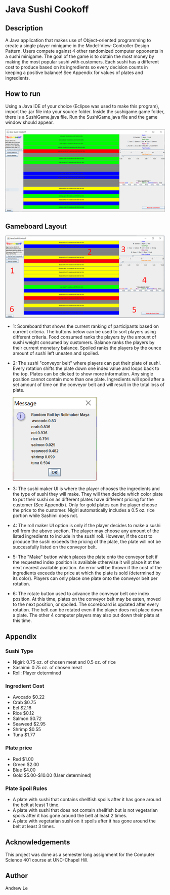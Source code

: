 # Java Sushi Cookoff

## Description

A Java application that makes use of Object-oriented programming to create a single player minigame in the Model-View-Controller Design Pattern. Users compete against 4 other randomized computer opponents in a sushi minigame. The goal of the game is to obtain the most money by making the most popular sushi with customers. Each sushi has a different cost to produce based on its ingredients so every decision counts in keeping a positive balance! See Appendix for values of plates and ingredients.

## How to run

Using a Java IDE of your choice (Eclipse was used to make this program), import the .jar file into your source folder. Inside the sushigame.game folder, there is a SushiGame.java file. Run the SushiGame.java file and the game window should appear.

![Main Window](./assets/images/Capture.PNG)

## Gameboard Layout

![Main Board](./assets/images/Capture3.PNG)

- 1: Scoreboard that shows the current ranking of participants based on current criteria. The buttons below can be used to sort players using different criteria. Food consumed ranks the players by the amount of sushi weight consumed by customers. Balance ranks the players by their current monetary balance. Spoiled ranks the players by the ounce amount of sushi left uneaten and spoiled.
- 2: The sushi "conveyor belt" where players can put their plate of sushi. Every rotation shifts the plate down one index value and loops back to the top. Plates can be clicked to show more information. Any single position cannot contain more than one plate. Ingredients will spoil after a set amount of time on the conveyor belt and will result in the total loss of plate.

  ![Plate Info](./assets/images/Capture2.PNG)

- 3: The sushi maker UI is where the player chooses the ingredients and the type of sushi they will make. They will then decide which color plate to put their sushi on as different plates have different pricing for the customer (See Appendix). Only for gold plates can the player choose the price to the customer. Nigiri automatically includes a 0.5 oz. rice portion while Sashimi does not.
- 4: The roll maker UI option is only if the player decides to make a sushi roll from the above section. The player may choose any amount of the listed ingredients to include in the sushi roll. However, if the cost to produce the sushi exceeds the pricing of the plate, the plate will not be successfully listed on the conveyor belt.
- 5: The "Make" button which places the plate onto the conveyor belt if the requested index position is available otherwise it will place it at the next nearest available position. An error will be thrown if the cost of the ingredients exceeds the price at which the plate is sold (determined by its color). Players can only place one plate onto the conveyor belt per rotation.
- 6: The rotate button used to advance the conveyor belt one index position. At this time, plates on the conveyor belt may be eaten, moved to the next position, or spoiled. The scoreboard is updated after every rotation. The belt can be rotated even if the player does not place down a plate. The other 4 computer players may also put down their plate at this time.

## Appendix

### Sushi Type

- Nigiri: 0.75 oz. of chosen meat and 0.5 oz. of rice
- Sashimi: 0.75 oz. of chosen meat
- Roll: Player determined

### Ingredient Cost

- Avocado \$0.22
- Crab \$0.75
- Eel \$2.18
- Rice \$0.12
- Salmon \$0.72
- Seaweed \$2.95
- Shrimp \$0.55
- Tuna \$1.77

### Plate price

- Red \$1.00
- Green \$2.00
- Blue \$4.00
- Gold \$5.00-\$10.00 (User determined)

### Plate Spoil Rules

- A plate with sushi that contains shellfish spoils after it has gone around the belt at least 1 time.
- A plate with sushi that does not contain shellfish but is not vegetarian spoils after it has gone around the belt at least 2 times.
- A plate with vegetarian sushi on it spoils after it has gone around the belt at least 3 times.

## Acknowledgements

This project was done as a semester long assignment for the Computer Science 401 course at UNC-Chapel Hill.

## Author

Andrew Le
